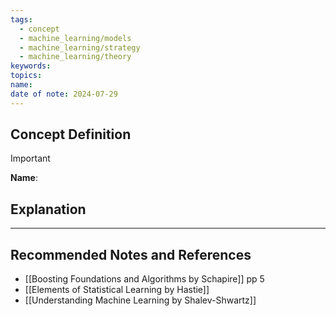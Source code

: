 ```yaml
---
tags:
  - concept
  - machine_learning/models
  - machine_learning/strategy
  - machine_learning/theory
keywords: 
topics: 
name: 
date of note: 2024-07-29
---
```


## Concept Definition

>[!important]
>**Name**: 



## Explanation





-----------
##  Recommended Notes and References





- [[Boosting Foundations and Algorithms by Schapire]]  pp 5
- [[Elements of Statistical Learning by Hastie]]
- [[Understanding Machine Learning by Shalev-Shwartz]]